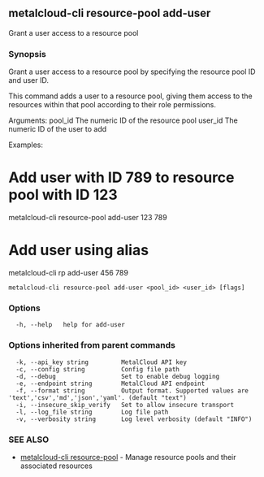 ## metalcloud-cli resource-pool add-user

Grant a user access to a resource pool

### Synopsis

Grant a user access to a resource pool by specifying the resource pool ID and user ID.

This command adds a user to a resource pool, giving them access to the resources
within that pool according to their role permissions.

Arguments:
  pool_id    The numeric ID of the resource pool
  user_id    The numeric ID of the user to add

Examples:
  # Add user with ID 789 to resource pool with ID 123
  metalcloud-cli resource-pool add-user 123 789

  # Add user using alias
  metalcloud-cli rp add-user 456 789

```
metalcloud-cli resource-pool add-user <pool_id> <user_id> [flags]
```

### Options

```
  -h, --help   help for add-user
```

### Options inherited from parent commands

```
  -k, --api_key string         MetalCloud API key
  -c, --config string          Config file path
  -d, --debug                  Set to enable debug logging
  -e, --endpoint string        MetalCloud API endpoint
  -f, --format string          Output format. Supported values are 'text','csv','md','json','yaml'. (default "text")
  -i, --insecure_skip_verify   Set to allow insecure transport
  -l, --log_file string        Log file path
  -v, --verbosity string       Log level verbosity (default "INFO")
```

### SEE ALSO

* [metalcloud-cli resource-pool](metalcloud-cli_resource-pool.md)	 - Manage resource pools and their associated resources

